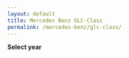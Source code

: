 ```yaml
---
layout: default
title: Mercedes Benz GLC-Class
permalink: /mercedes-benz/glc-class/
---
```

**Select year**

